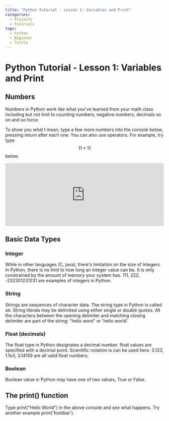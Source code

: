 ```yaml
---
title: "Python Tutorial - Lesson 1: Variables and Print"
categories:
  - Projects
  - Tutorials
tags:
  - Python
  - Beginner
  - Turtle
---
```


# Python Tutorial - Lesson 1: Variables and Print

## Numbers
Numbers in Python work like what you've learned from your math class including but not limit to counting numbers, negative numbers, decimals so on and so force.

To show you what I mean, type a few more numbers into the console below, pressing return after each one. You can also use operators.
For example, try type
$$11*11$$ below.

<iframe src="https://trinket.io/embed/console/8c94ebd6bf" width="100%" height="200" frameborder="0" marginwidth="0" marginheight="0" allowfullscreen></iframe>

## Basic Data Types

### Integer

While in other languages (C, java), there's limitation on the size of Integers. In Python, there is no limit to how long an integer value can be. It is only constrained by the amount of memory your system has. 111, 222, -232301231231 are examples of integers in Python.

### String

Strings are sequences of character data. The string type in Python is called str.
String literals may be delimited using either single or double quotes. All the characters between the opening delimiter and matching closing delimiter are part of the string: "hello word" or 'hello world'.

### Float (decimals)

The float type in Python designates a decimal number. float values are specified with a decimal point. Scientific notation is can be used here.
0.123, 1.1e3,  3.14159 are all valid float numbers.


### Boolean

Boolean value in Python may have one of two values, True or False.

## The print() function

Type print("Hello World") in the above console and see what happens.
Try another example print('foo\tbar').
